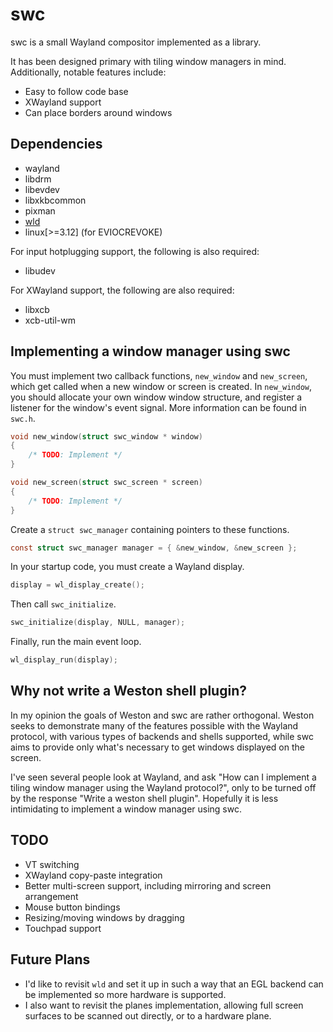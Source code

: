 swc
===
swc is a small Wayland compositor implemented as a library.

It has been designed primary with tiling window managers in mind. Additionally,
notable features include:

* Easy to follow code base
* XWayland support
* Can place borders around windows

Dependencies
------------
* wayland
* libdrm
* libevdev
* libxkbcommon
* pixman
* [wld](http://github.com/michaelforney/wld)
* linux\[>=3.12\] (for EVIOCREVOKE)

For input hotplugging support, the following is also required:
* libudev

For XWayland support, the following are also required:
* libxcb
* xcb-util-wm

Implementing a window manager using swc
---------------------------------------
You must implement two callback functions, `new_window` and `new_screen`, which
get called when a new window or screen is created. In `new_window`, you should
allocate your own window window structure, and register a listener for the
window's event signal. More information can be found in `swc.h`.

```C
void new_window(struct swc_window * window)
{
    /* TODO: Implement */
}

void new_screen(struct swc_screen * screen)
{
    /* TODO: Implement */
}
```

Create a `struct swc_manager` containing pointers to these functions.

```C
const struct swc_manager manager = { &new_window, &new_screen };
```

In your startup code, you must create a Wayland display.

```C
display = wl_display_create();
```

Then call `swc_initialize`.

```C
swc_initialize(display, NULL, manager);
```

Finally, run the main event loop.

```C
wl_display_run(display);
```

Why not write a Weston shell plugin?
------------------------------------
In my opinion the goals of Weston and swc are rather orthogonal. Weston seeks to
demonstrate many of the features possible with the Wayland protocol, with
various types of backends and shells supported, while swc aims to provide only
what's necessary to get windows displayed on the screen.

I've seen several people look at Wayland, and ask "How can I implement a tiling
window manager using the Wayland protocol?", only to be turned off by the
response "Write a weston shell plugin". Hopefully it is less intimidating to
implement a window manager using swc.

TODO
----
* VT switching
* XWayland copy-paste integration
* Better multi-screen support, including mirroring and screen arrangement
* Mouse button bindings
* Resizing/moving windows by dragging
* Touchpad support

Future Plans
------------
* I'd like to revisit `wld` and set it up in such a way that an EGL backend can
  be implemented so more hardware is supported.
* I also want to revisit the planes implementation, allowing full screen
  surfaces to be scanned out directly, or to a hardware plane.

